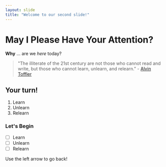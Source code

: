 ```yaml
---
layout: slide
title: "Welcome to our second slide!"
---
```

# May I Please Have Your Attention?
**Why** ... are we *here* today?
>"The illiterate of the 21st century are not those who cannot read and write, but those who cannot learn, unlearn, and relearn." - 
[Alvin Toffler](https://www.google.com/url?sa=i&url=https%3A%2F%2Fen.wikipedia.org%2Fwiki%2FAlvin_Toffler&psig=AOvVaw2XGeBn12-JF-wqNGFw99bl&ust=1630365586662000&source=images&cd=vfe&ved=0CAsQjRxqFwoTCKCvg--v1_ICFQAAAAAdAAAAABAD)
## Your turn!
1. Learn
2. Unlearn
3. Relearn

### Let's Begin
- [ ] Learn
- [ ] Unlearn
- [ ] Relearn

Use the left arrow to go back!

